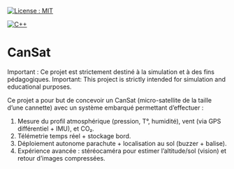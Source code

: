 [![License : MIT](https://img.shields.io/badge/License-MIT-A31F34.svg)](./LICENSE)

[![C++](https://img.shields.io/badge/C++-E31937?style=for-the-badge&logo=c%2B%2B&logoColor=white)](https://isocpp.org)

# CanSat

Important : Ce projet est strictement destiné à la simulation et à des fins pédagogiques. 
Important: This project is strictly intended for simulation and educational purposes.

Ce projet a pour but de concevoir un CanSat (micro-satellite de la taille d’une cannette) avec un système embarqué permettant d’effectuer : 

1.	Mesure du profil atmosphérique (pression, T°, humidité), vent (via GPS différentiel + IMU), et CO₂.
2.	Télémetrie temps réel + stockage bord.
3.	Déploiement autonome parachute + localisation au sol (buzzer + balise).
4.	Expérience avancée : stéréocaméra pour estimer l’altitude/sol (vision) et retour d’images compressées.